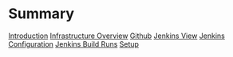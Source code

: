 # Summary

[Introduction](./introduction.md)
[Infrastructure Overview](./infrastructure.md)
[Github](./github.md)
[Jenkins View](jenkins.md)
[Jenkins Configuration](jenkins_config.md)
[Jenkins Build Runs](jenkins_build.md)
[Setup](setup.md)

<!-- 
TODO : 
        Docker Swarm
        Portainer 
-->
